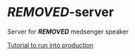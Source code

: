 # ***REMOVED***-server
Server for ***REMOVED*** medsenger speaker

[Tutorial to run into production](https://github.com/mitchtabian/HOWTO-django-channels-daphne)